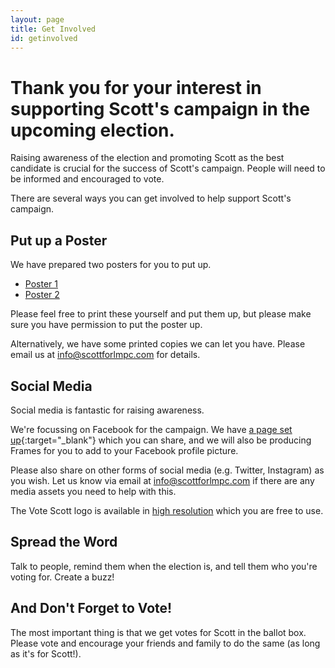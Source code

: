```yaml
---
layout: page
title: Get Involved
id: getinvolved
---
```

# Thank you for your interest in supporting Scott's campaign in the upcoming election.

Raising awareness of the election and promoting Scott as the best candidate is crucial for the success of Scott's campaign. People will need to be informed and encouraged to vote.

There are several ways you can get involved to help support Scott's campaign.

Put up a Poster
---------------

We have prepared two posters for you to put up.

+ [Poster 1](poster-1.pdf)
+ [Poster 2](poster-2.pdf)

Please feel free to print these yourself and put them up, but please make sure you have permission to put the poster up.

Alternatively, we have some printed copies we can let you have. Please email us at [info@scottforlmpc.com](mailto:info@scottforlmpc.com) for details.

Social Media
------------

Social media is fantastic for raising awareness.

We're focussing on Facebook for the campaign. We have [a page set up](https://www.facebook.com/ScottForLMPC){:target="_blank"} which you can share, and we will also be producing Frames for you to add to your Facebook profile picture.

Please also share on other forms of social media (e.g. Twitter, Instagram) as you wish. Let us know via email at [info@scottforlmpc.com](mailto:info@scottforlmpc.com) if there are any media assets you need to help with this.

The Vote Scott logo is available in [high resolution](/img/vote-scott-500x500.png) which you are free to use.

Spread the Word
---------------

Talk to people, remind them when the election is, and tell them who you're voting for. Create a buzz!

And Don't Forget to Vote!
-------------------------

The most important thing is that we get votes for Scott in the ballot box. Please vote and encourage your friends and family to do the same (as long as it's for Scott!).